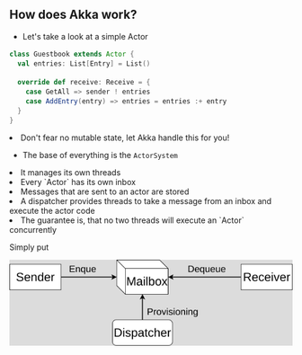 ## How does Akka work?


* Let's take a look at a simple Actor

```Scala
class Guestbook extends Actor {
  val entries: List[Entry] = List()

  override def receive: Receive = {
    case GetAll => sender ! entries
    case AddEntry(entry) => entries = entries :+ entry
  }
}
```

<li class="fragment">Don't fear no mutable state, let Akka handle this for you!</li>


* The base of everything is the `ActorSystem`
<li class="fragment">It manages its own threads</li>
<li class="fragment">Every `Actor` has its own inbox</li>
<li class="fragment">Messages that are sent to an actor are stored</li>
<li class="fragment">A dispatcher provides threads to take a message from an inbox and execute the actor code</li>
<li class="fragment">The guarantee is, that no two threads will execute an `Actor` concurrently</li>


Simply put

![akka_dispatcher](/img/Akka_Dispatcher.png "Logo Title Text 1")
